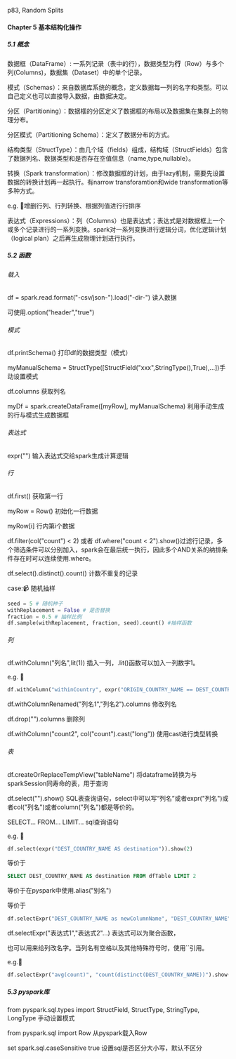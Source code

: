 p83, Random Splits

#### Chapter 5 基本结构化操作

##### 5.1 概念

数据框（DataFrame）: 一系列记录（表中的行），数据类型为**行**（Row）与多个列(Columns)，数据集（Dataset）中的单个记录。

模式（Schemas）：来自数据库系统的概念，定义数据每一列的名字和类型。可以自己定义也可以直接导入数据，由数据决定。

分区（Partitioning）：数据框的分区定义了数据框的布局以及数据集在集群上的物理分布。

分区模式（Partitioning Schema）：定义了数据分布的方式。

结构类型（StructType）：由几个域（fields）组成，结构域（StructFields）包含了数据列名、数据类型和是否存在空值信息（name,type,nullable）。

转换（Spark transformation）：修改数据框的计划，由于lazy机制，需要先设置数据的转换计划再一起执行。有narrow transforamtion和wide transformation等多种方式。

e.g. :memo:增删行列、行列转换、根据列值进行行排序

表达式（Expressions）：列（Columns）也是表达式；表达式是对数据框上一个或多个记录进行的一系列变换。spark对一系列变换进行逻辑分词，优化逻辑计划（logical plan）之后再生成物理计划进行执行。

##### 5.2 函数

###### 载入

df = spark.read.format("-csv/json-").load("-dir-")  读入数据

可使用.option("header","true")

###### 模式

df.printSchema() 打印df的数据类型（模式）

myManualSchema = StructType([StructField("xxx",StringType(),True),...])手动设置模式

df.columns 获取列名

myDf = spark.createDataFrame([myRow], myManualSchema) 利用手动生成的行与模式生成数据框

###### 表达式

expr("") 输入表达式交给spark生成计算逻辑

###### 行

df.first() 获取第一行

myRow = Row() 初始化一行数据

myRow[i] 行内第i个数据

df.filter(col("count") < 2) 或者 df.where("count < 2").show()过滤行记录，多个筛选条件可以分别加入，spark会在最后统一执行，因此多个AND关系的纳排条件存在时可以连续使用.where。

df.select().distinct().count() 计数不重复的记录

case::video_camera: 随机抽样

```python
seed = 5 # 随机种子
withReplacement = False # 是否替换
fraction = 0.5 # 抽样比例
df.sample(withReplacement, fraction, seed).count() #抽样函数
```

###### 列

df.withColumn("列名",lit(1)) 插入一列，.lit()函数可以加入一列数字1。

e.g. :memo:

```python
df.withColumn("withinCountry", expr("ORIGIN_COUNTRY_NAME == DEST_COUNTRY_NAME")).show(2)
```

df.withColumnRenamed("列名1","列名2").columns 修改列名

df.drop("").columns 删除列

df.withColumn("count2", col("count").cast("long")) 使用cast进行类型转换

###### 表

df.createOrReplaceTempView("tableName") 将dataframe转换为与sparkSession同寿命的表，用于查询

df.select("").show() SQL表查询语句，select中可以写“列名”或者expr("列名")或者col("列名")或者column("列名")都是等价的。

SELECT... FROM... LIMIT... sql查询语句

e.g. :memo:

```python
df.select(expr("DEST_COUNTRY_NAME AS destination")).show(2)
```

等价于

```sql
SELECT DEST_COUNTRY_NAME AS destination FROM dfTable LIMIT 2
```

等价于在pyspark中使用.alias("别名")

等价于

```python
df.selectExpr("DEST_COUNTRY_NAME as newColumnName", "DEST_COUNTRY_NAME").show(2)
```

df.selectExpr("表达式1","表达式2"...) 表达式可以为聚合函数，

也可以用来给列改名字。当列名有空格以及其他特殊符号时，使用``引用。

e.g.:memo:

```python
df.selectExpr("avg(count)", "count(distinct(DEST_COUNTRY_NAME))").show(2)
```

##### 5.3 pyspark库

from pyspark.sql.types import StructField, StructType, StringType, LongType 手动设置模式

from pyspark.sql import Row 从pyspark载入Row

set spark.sql.caseSensitive true 设置sql是否区分大小写，默认不区分

















